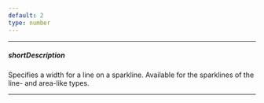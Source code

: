 ```yaml
---
default: 2
type: number
---
```

---
##### shortDescription
Specifies a width for a line on a sparkline. Available for the sparklines of the line- and area-like types.

---
